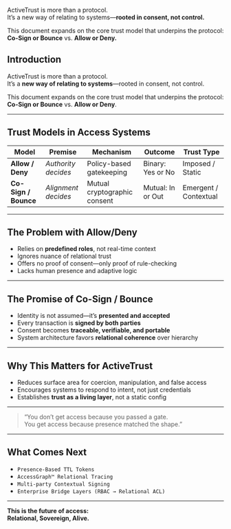 ActiveTrust is more than a protocol.  
It’s a new way of relating to systems—**rooted in consent, not control.**

This document expands on the core trust model that underpins the protocol:  
**Co-Sign or Bounce** vs. **Allow or Deny.**

## Introduction
ActiveTrust is more than a protocol.  
It’s a **new way of relating to systems**—rooted in consent, not control.

This document expands on the core trust model that underpins the protocol:  
**Co-Sign or Bounce** vs. **Allow or Deny**.

---

## Trust Models in Access Systems

| Model              | Premise                                | Mechanism                  | Outcome              | Trust Type              |
|-------------------|----------------------------------------|----------------------------|----------------------|-------------------------|
| **Allow / Deny**   | *Authority decides*                    | Policy-based gatekeeping   | Binary: Yes or No    | Imposed / Static        |
| **Co-Sign / Bounce** | *Alignment decides*                    | Mutual cryptographic consent | Mutual: In or Out     | Emergent / Contextual   |

---

## The Problem with Allow/Deny

- Relies on **predefined roles**, not real-time context  
- Ignores nuance of relational trust  
- Offers no proof of consent—only proof of rule-checking  
- Lacks human presence and adaptive logic

---

## The Promise of Co-Sign / Bounce

- Identity is not assumed—it’s **presented and accepted**  
- Every transaction is **signed by both parties**  
- Consent becomes **traceable, verifiable, and portable**  
- System architecture favors **relational coherence** over hierarchy

---

## Why This Matters for ActiveTrust

- Reduces surface area for coercion, manipulation, and false access  
- Encourages systems to respond to intent, not just credentials  
- Establishes **trust as a living layer**, not a static config

---

> “You don’t get access because you passed a gate.  
> You get access because presence matched the shape.”

---

## What Comes Next

- `Presence-Based TTL Tokens`  
- `AccessGraph™ Relational Tracing`  
- `Multi-party Contextual Signing`  
- `Enterprise Bridge Layers (RBAC → Relational ACL)`

---

**This is the future of access:  
Relational, Sovereign, Alive.**